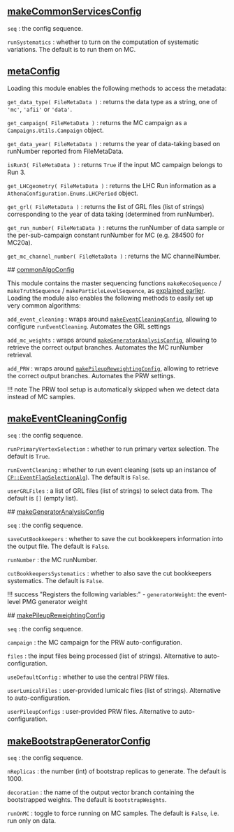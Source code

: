 ## [makeCommonServicesConfig](https://acode-browser1.usatlas.bnl.gov/lxr/source/athena/PhysicsAnalysis/Algorithms/AsgAnalysisAlgorithms/python/AsgAnalysisConfig.py)

`seq`
:   the config sequence.

`runSystematics`
:   whether to turn on the computation of systematic variations. The default is to run them on MC.

## [metaConfig](https://gitlab.cern.ch/atlasphys-top/reco/TopCPToolkit/-/blob/main/source/TopCPToolkit/python/metaConfig.py)

Loading this module enables the following methods to access the metadata:

`get_data_type( FileMetaData )`
:   returns the data type as a string, one of `'mc'`, `'afii'` or `'data'`.

`get_campaign( FileMetaData )`
:   returns the MC campaign as a `Campaigns.Utils.Campaign` object.

`get_data_year( FileMetaData )`
:   returns the year of data-taking based on runNumber reported from FileMetaData.

`isRun3( FileMetaData )`
:   returns `True` if the input MC campaign belongs to Run 3.

`get_LHCgeometry( FileMetaData )`
:   returns the LHC Run information as a `AthenaConfiguration.Enums.LHCPeriod` object.

`get_grl( FileMetaData )`
:   returns the list of GRL files (list of strings) corresponding to the year of data taking (determined from runNumber).

`get_run_number( FileMetaData )`
:   returns the runNumber of data sample or the per-sub-campaign constant runNumber for MC (e.g. 284500 for MC20a).

`get_mc_channel_number( FileMetaData )`
:   returns the MC channelNumber.

## [commonAlgoConfig](https://gitlab.cern.ch/atlasphys-top/reco/TopCPToolkit/-/blob/main/source/TopCPToolkit/python/commonAlgoConfig.py)

This module contains the master sequencing functions `makeRecoSequence` / `makeTruthSequence` / `makeParticleLevelSequence`, as [explained earlier](/analysis#analysis-modules).
Loading the module also enables the following methods to easily set up very common algorithms:

`add_event_cleaning`
:   wraps around [`makeEventCleaningConfig`](#makeEventCleaningConfig), allowing to configure `runEventCleaning`. Automates the GRL settings

`add_mc_weights`
:   wraps around [`makeGeneratorAnalysisConfig`](#makeGeneratorAnalysisConfig), allowing to retrieve the correct output branches. Automates the MC runNumber retrieval.

`add_PRW`
:   wraps around [`makePileupReweightingConfig`](#makePileupReweightingConfig), allowing to retrieve the correct output branches. Automates the PRW settings. 

!!! note
    The PRW tool setup is automatically skipped when we detect data instead of MC samples.

## [makeEventCleaningConfig](https://acode-browser1.usatlas.bnl.gov/lxr/source/athena/PhysicsAnalysis/Algorithms/AsgAnalysisAlgorithms/python/EventCleaningConfig.py)

`seq`
:   the config sequence.

`runPrimaryVertexSelection`
:   whether to run primary vertex selection. The default is `True`.

`runEventCleaning`
:   whether to run event cleaning (sets up an instance of [`CP::EventFlagSelectionAlg`](https://acode-browser1.usatlas.bnl.gov/lxr/source/athena/PhysicsAnalysis/Algorithms/AsgAnalysisAlgorithms/Root/EventFlagSelectionAlg.cxx)). The default is `False`.

`userGRLFiles`
:   a list of GRL files (list of strings) to select data from. The default is `[]` (empty list).

## [makeGeneratorAnalysisConfig](https://acode-browser1.usatlas.bnl.gov/lxr/source/athena/PhysicsAnalysis/Algorithms/AsgAnalysisAlgorithms/python/AsgAnalysisConfig.py)

`seq`
:   the config sequence.

`saveCutBookkeepers`
:   whether to save the cut bookkeepers information into the output file. The default is `False`.

`runNumber`
:   the MC runNumber.

`cutBookkeepersSystematics`
:   whether to also save the cut bookkeepers systematics. The default is `False`.

!!! success "Registers the following variables:"
    - `generatorWeight`: the event-level PMG generator weight

## [makePileupReweightingConfig](https://acode-browser1.usatlas.bnl.gov/lxr/source/athena/PhysicsAnalysis/Algorithms/AsgAnalysisAlgorithms/python/AsgAnalysisConfig.py)

`seq`
:   the config sequence.

`campaign`
:   the MC campaign for the PRW auto-configuration.

`files`
:   the input files being processed (list of strings). Alternative to auto-configuration.

`useDefaultConfig`
:   whether to use the central PRW files.

`userLumicalFiles`
:   user-provided lumicalc files (list of strings). Alternative to auto-configuration.

`userPileupConfigs`
:   user-provided PRW files. Alternative to auto-configuration.

## [makeBootstrapGeneratorConfig](https://acode-browser1.usatlas.bnl.gov/lxr/source/athena/PhysicsAnalysis/Algorithms/AsgAnalysisAlgorithms/python/BootstrapGeneratorConfig.py)

`seq`
:   the config sequence.

`nReplicas`
:   the number (int) of bootstrap replicas to generate. The default is 1000.

`decoration`
:   the name of the output vector branch containing the bootstrapped weights. The default is `bootstrapWeights`.

`runOnMC`
:   toggle to force running on MC samples. The default is `False`, i.e. run only on data.
